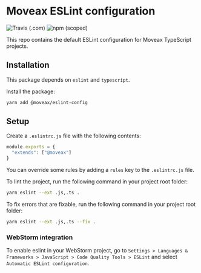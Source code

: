 
# Moveax ESLint configuration

![Travis (.com)](https://img.shields.io/travis/com/moveaxlab/eslint-config)
![npm (scoped)](https://img.shields.io/npm/v/@moveaxlab/eslint-config)

This repo contains the default ESLint configuration for Moveax TypeScript projects.

## Installation

This package depends on `eslint` and `typescript`.

Install the package:

```bash
yarn add @moveax/eslint-config
```

## Setup

Create a `.eslintrc.js` file with the following contents:

```js
module.exports = {
  "extends": ["@moveax"]
}
```

You can override some rules by adding a `rules` key to the `.eslintrc.js` file.

To lint the project, run the following command in your project root folder:

```bash
yarn eslint --ext .js,.ts .
```

To fix errors that are fixable, run the following command in your project root folder:

```bash
yarn eslint --ext .js,.ts --fix .
```

### WebStorm integration

To enable eslint in your WebStorm project, go to `Settings > Languages & Frameworks > JavaScript > Code Quality Tools > ESLint`
and select `Automatic ESLint configuration`.

